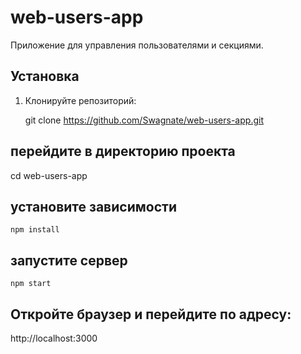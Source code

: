 # web-users-app

Приложение для управления пользователями и секциями.

## Установка

1. Клонируйте репозиторий:

   git clone https://github.com/Swagnate/web-users-app.git

## перейдите в директорию проекта
   cd web-users-app

## установите зависимости 

``` npm install ```

## запустите сервер

``` npm start ```

## Откройте браузер и перейдите по адресу:

http://localhost:3000
